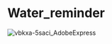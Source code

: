 # Water_reminder

![vbkxa-5saci_AdobeExpress](https://user-images.githubusercontent.com/72536944/207554482-f639d838-388d-4489-ad5c-fa5f1d0ecb69.gif)

